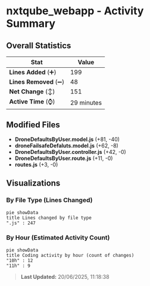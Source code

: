 # nxtqube_webapp - Activity Summary 

## Overall Statistics

| Stat                   | Value                                                             |
| ---------------------- | ----------------------------------------------------------------- |
| **Lines Added** (➕)   | 199                                          |
| **Lines Removed** (➖) | 48                                        |
| **Net Change** (↕)    | 151                |
| **Active Time** (⌚)   | 29 minutes |


## Modified Files
- **DroneDefaultsByUser.model.js** (+81, -40)
- **droneFailsafeDefaluts.model.js** (+62, -8)
- **DroneDefaultsByUser.controller.js** (+42, -0)
- **DroneDefaultsByUser.route.js** (+11, -0)
- **routes.js** (+3, -0)

## Visualizations

### By File Type (Lines Changed)

```mermaid
pie showData
title Lines changed by file type
".js" : 247
```

### By Hour (Estimated Activity Count)

```mermaid
pie showData
title Coding activity by hour (count of changes)
"10h" : 12
"11h" : 9
```


> **Last Updated:** 20/06/2025, 11:18:38